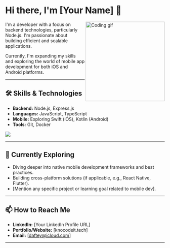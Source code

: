 # Hi there, I'm [Your Name] 👋

<img align="right" alt="Coding gif" width="250" src="https://media.giphy.com/media/v1.Y2lkPTc5MGI3NjExYjQ1YWYwZjQ0MmM4NjZkYTk4NWIzNWIxZjM1ZjE4MzFlZTc1ZWYwZSZlcD12MV9pbnRlcm5hbF9naWZfYnlfaWQmY3Q9Zw/RbDKaczqWovIugyJmW/giphy.gif"> <!-- Optional: A subtle, professional GIF -->

I'm a developer with a focus on backend technologies, particularly Node.js. I'm passionate about building efficient and scalable applications.

Currently, I'm expanding my skills and exploring the world of mobile app development for both iOS and Android platforms.

---

## 🛠️ Skills & Technologies

*   **Backend:** Node.js, Express.js <!-- Add others like databases, APIs -->
*   **Languages:** JavaScript, TypeScript <!-- Add others -->
*   **Mobile:** Exploring Swift (iOS), Kotlin (Android) <!-- Adjust as you learn -->
*   **Tools:** Git, Docker <!-- Add others like CI/CD, testing frameworks -->

<!-- You can use badges for a cleaner look. Generate them here: https://shields.io/ -->
<p align="left">
  <a href="https://skillicons.dev">
    <img src="https://skillicons.dev/icons?i=nodejs,express,js,ts,git,docker" />
    <!-- Add more icons as needed, e.g., swift, kotlin, androidstudio, xcode -->
  </a>
</p>

---

## 🌱 Currently Exploring

*   Diving deeper into native mobile development frameworks and best practices.
*   Building cross-platform solutions (if applicable, e.g., React Native, Flutter).
*   [Mention any specific project or learning goal related to mobile dev].

---

## 📫 How to Reach Me

*   **LinkedIn:** [Your LinkedIn Profile URL]
*   **Portfolio/Website:** [knocodeit.tech]
*   **Email:** [daftey@icloud.com]

---

<!-- Optional: GitHub Stats - Keep it clean for a professional look -->
<!-- Generate yours here: https://github.com/anuraghazra/github-readme-stats -->
<!-- Example (choose themes like 'default', 'radical', 'merko', 'gruvbox', 'tokyonight', 'dracula', etc.) -->
<!--
&nbsp;[![PXR0-DEV's GitHub stats](https://github-readme-stats.vercel.app/api?username=PXR0-DEV&show_icons=true&theme=professional)](https://github.com/anuraghazra/github-readme-stats)
&nbsp;[![Top Langs](https://github-readme-stats.vercel.app/api/top-langs/?username=PXR0-DEV&layout=compact&theme=professional)](https://github.com/anuraghazra/github-readme-stats)
-->